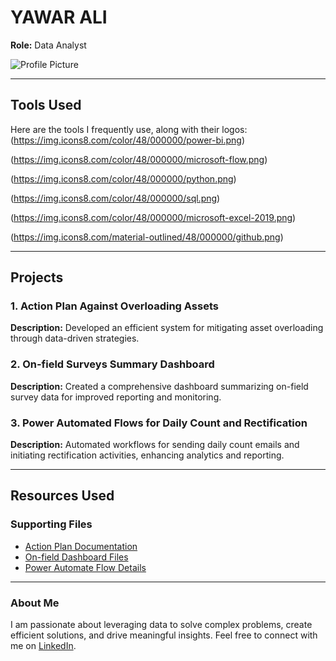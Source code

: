 # YAWAR ALI
**Role:** Data Analyst  

![Profile Picture](path/to/your/profile_picture.jpg)  

---

## Tools Used  
Here are the tools I frequently use, along with their logos:  
(https://img.icons8.com/color/48/000000/power-bi.png)

(https://img.icons8.com/color/48/000000/microsoft-flow.png)

(https://img.icons8.com/color/48/000000/python.png)

(https://img.icons8.com/color/48/000000/sql.png)

(https://img.icons8.com/color/48/000000/microsoft-excel-2019.png)

(https://img.icons8.com/material-outlined/48/000000/github.png)

---

## Projects  

### 1. Action Plan Against Overloading Assets  
**Description:** Developed an efficient system for mitigating asset overloading through data-driven strategies.  

### 2. On-field Surveys Summary Dashboard  
**Description:** Created a comprehensive dashboard summarizing on-field survey data for improved reporting and monitoring.  

### 3. Power Automated Flows for Daily Count and Rectification  
**Description:** Automated workflows for sending daily count emails and initiating rectification activities, enhancing analytics and reporting.  

---

## Resources Used  

### Supporting Files  
- [Action Plan Documentation](path/to/action_plan_file.pdf)  
- [On-field Dashboard Files](path/to/dashboard_file.xlsx)  
- [Power Automate Flow Details](path/to/flow_details.docx)  

---

### About Me  
I am passionate about leveraging data to solve complex problems, create efficient solutions, and drive meaningful insights. Feel free to connect with me on [LinkedIn](https://www.linkedin.com).  
